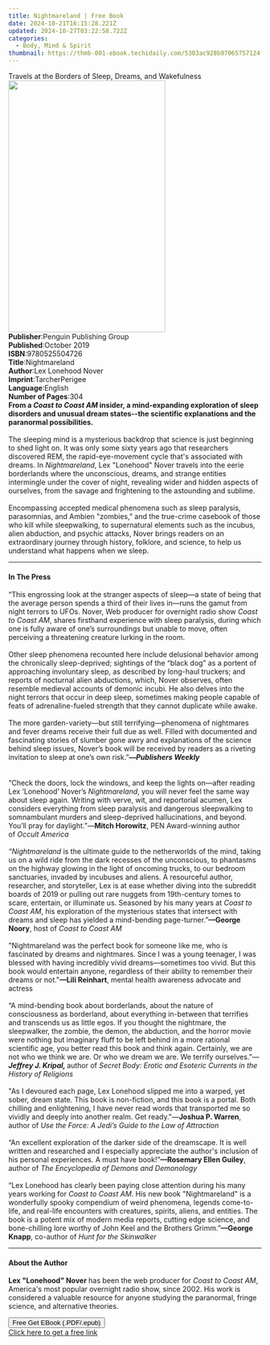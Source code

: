 ```yaml
---
title: Nightmareland | Free Book
date: 2024-10-21T16:15:28.221Z
updated: 2024-10-27T03:22:58.722Z
categories:
  - Body, Mind & Spirit
thumbnail: https://thmb-001-ebook.techidaily.com/5303ac928b97065757124fe938ff86a9e469c0323f9ae74b09984c6e90b5bf5e.jpg
---
```

<main id="book-container">
  <div class="flex flex-col">
    <div class="book-brief flex-1 py-6 px-4 sm:p-6 md:py-10 md:px-8">
      <!-- brief-->
      <div class="book-brief-main">
        Travels at the Borders of Sleep, Dreams, and Wakefulness
      </div>
    </div>
    <div
      class="book-meta-info flex-1 grid gap-4 col-start-1 col-end-3 row-start-1 sm:mb-6 sm:grid-cols-4 lg:gap-6 lg:col-start-2 lg:row-end-6 lg:row-span-6 lg:mb-0"
    >
      <div
        class="book-meta-info-left place-content-center mt-4 p-4 text-sm leading-6 col-start-2 col-span-2 dark:text-slate-400"
      >
        <img
          class="w-full h-500 object-cover rounded-lg sm:h-255 sm:col-span-2 lg:col-span-full"
          src="https://img-001-ebook.techidaily.com/1919600c037c0abafe1e97bec9df0ffb558ae5c91e8c0a750fbb361844d8b7ed.jpg"
          alt=""
          width="312"
          height="500"
        />
      </div>
      <div
        class="book-meta-info-right mt-2 col-start-1 row-start-2 col-span-3 self-center"
      >
        <!-- meta data  -->
        <div class="flex flex-col px-4 md:px-8">
          <div class="flex-1">
            <strong>Publisher</strong>:<span class="px-2"
              >Penguin Publishing Group</span
            >
          </div>
          <div class="flex-1">
            <strong>Published</strong>:<span class="px-2">October 2019</span>
          </div>
          <div class="flex-1">
            <strong>ISBN</strong>:<span class="px-2">9780525504726</span>
          </div>
          <div class="flex-1">
            <strong>Title</strong>:<span class="px-2">Nightmareland</span>
          </div>
          <div class="flex-1">
            <strong>Author</strong>:<span class="px-2">Lex Lonehood Nover</span>
          </div>
          <div class="flex-1">
            <strong>Imprint</strong>:<span class="px-2">TarcherPerigee</span>
          </div>
          <div class="flex-1">
            <strong>Language</strong>:<span class="px-2">English</span>
          </div>
          <div class="flex-1">
            <strong>Number of Pages</strong>:<span class="px-2">304</span>
          </div>
        </div>
      </div>
    </div>
    <div class="book-description flex-1 py-6 px-4 sm:p-6 md:py-10 md:px-8">
      <div class="book-description-main">
        <div accordion-content="" id="description">
          <b
            >From a <i>Coast to Coast AM</i> insider, a mind-expanding
            exploration of sleep disorders and unusual dream states--the
            scientific explanations and the paranormal possibilities.</b
          ><br /><br />The sleeping mind is a mysterious backdrop that science
          is just beginning to shed light on. It was only some sixty years ago
          that researchers discovered REM, the rapid-eye-movement cycle that's
          associated with dreams. In <i>Nightmareland</i>, Lex "Lonehood" Nover
          travels into the eerie borderlands where the unconscious, dreams, and
          strange entities intermingle under the cover of night, revealing wider
          and hidden aspects of ourselves, from the savage and frightening to
          the astounding and sublime.<br /><br />Encompassing accepted medical
          phenomena such as sleep paralysis, parasomnias, and Ambien "zombies,"
          and the true-crime casebook of those who kill while sleepwalking, to
          supernatural elements such as the incubus, alien abduction, and
          psychic attacks, Nover brings readers on an extraordinary journey
          through history, folklore, and science, to help us understand what
          happens when we sleep.
        </div>
        <div class="accordion-fader"></div>
      </div>
    </div>
    <div class="book-excerpts flex-1 py-6 px-4 sm:p-6 md:py-10 md:px-8">
      <!-- excerpts-->
      <div class="book-excerpts-main">
        <hr />
        <h4 class="placeholder placeholder-heading">
          <span>In The Press</span>
        </h4>
        <p>
          “This engrossing look at the stranger aspects of sleep—a state of
          being that the average person spends a third of their lives in—runs
          the gamut from night terrors to UFOs. Nover, Web producer for
          overnight radio show&nbsp;<i>Coast to Coast AM</i>, shares firsthand
          experience with sleep paralysis, during which one is fully aware of
          one’s surroundings but unable to move, often perceiving a threatening
          creature lurking in the room.<br /><br />
          Other sleep phenomena recounted here include delusional behavior among
          the chronically sleep-deprived; sightings of the “black dog” as a
          portent of approaching involuntary sleep, as described by long-haul
          truckers; and reports of nocturnal alien abductions, which, Nover
          observes, often resemble medieval accounts of demonic incubi. He also
          delves into the night terrors that occur in deep sleep, sometimes
          making people capable of feats of adrenaline-fueled strength that they
          cannot duplicate while awake.<br /><br />
          The more garden-variety—but still terrifying—phenomena of nightmares
          and fever dreams receive their full due as well. Filled with
          documented and fascinating stories of slumber gone awry and
          explanations of the science behind sleep issues, Nover’s book will be
          received by readers as a riveting invitation to sleep at one’s own
          risk.”<b
            >—<i>Publishers Weekly<br /></i></b
          ><br /><br />
          “Check the doors, lock the windows, and keep the lights on—after
          reading Lex ‘Lonehood’ Nover’s&nbsp;<i>Nightmareland</i>, you will
          never feel the same way about sleep again. Writing with verve, wit,
          and reportorial acumen, Lex considers everything from sleep paralysis
          and dangerous sleepwalking to somnambulant murders and sleep-deprived
          hallucinations, and beyond. You’ll pray for daylight.”—<b
            >Mitch Horowitz</b
          >, PEN Award-winning author of<i>&nbsp;Occult America<br /></i><br />
          <i>“Nightmareland</i>&nbsp;is the ultimate guide to the netherworlds
          of the mind, taking us on a wild ride from the dark recesses of the
          unconscious, to phantasms on the highway glowing in the light of
          oncoming trucks, to our bedroom sanctuaries, invaded by incubuses and
          aliens. A resourceful author, researcher, and storyteller, Lex is at
          ease whether diving into the subreddit boards of 2019 or pulling out
          rare nuggets from 19th-century tomes to scare, entertain, or
          illuminate us. Seasoned by his many years at&nbsp;<i
            >Coast to Coast AM</i
          >, his exploration of the mysterious states that intersect with dreams
          and sleep has yielded a mind-bending page-turner.”<b>—George Noory</b
          >, host of&nbsp;<i>Coast to Coast AM<br /><br /></i
          >"Nightmareland&nbsp;was the perfect book for someone like me, who is
          fascinated by dreams and nightmares. Since I was a young teenager, I
          was blessed with having incredibly vivid dreams—sometimes too vivid.
          But this book would entertain anyone, regardless of their ability to
          remember their dreams or not."<b>—Lili Reinhart</b>, mental health
          awareness advocate and actress<br /><i><br /></i>“A mind-bending book
          about borderlands, about the nature of consciousness as borderland,
          about everything in-between that terrifies and transcends us as little
          egos. If you thought the nightmare, the sleepwalker, the zombie, the
          demon, the abduction, and the horror movie were nothing but imaginary
          fluff to be left behind in a more rational scientific age, you better
          read this book and think again. Certainly, we are not who we think we
          are. Or who we dream we are. We terrify ourselves.”—<i
            ><b>Jeffrey J. Kripal, </b></i
          >author of&nbsp;<i
            ><i
              >Secret Body: Erotic and Esoteric Currents in the History of
              Religions</i
            ></i
          ><br /><br />
          "As I devoured each page, Lex Lonehood slipped me into a warped, yet
          sober, dream state. This book is non-fiction, and this book is a
          portal. Both chilling and enlightening, I have never read words that
          transported me so vividly and deeply into another realm. Get
          ready."—<b>Joshua P. Warren</b>, author of&nbsp;<i
            >Use the Force: A Jedi’s Guide to the Law of Attraction<br /></i
          ><br />
          “An excellent exploration of the darker side of the dreamscape. It is
          well written and researched and I especially appreciate the author's
          inclusion of his personal experiences. A must have book!”<b
            >—Rosemary Ellen Guiley</b
          >, author of&nbsp;<i
            >The Encyclopedia of Demons and Demonology<br /></i
          ><br />
          “Lex Lonehood has clearly been paying close attention during his many
          years working for&nbsp;<i>Coast to Coast AM</i>. His new book
          "Nightmareland" is a wonderfully spooky compendium of weird phenomena,
          legends come-to-life, and real-life encounters with creatures,
          spirits, aliens, and entities. The book is a potent mix of modern
          media reports, cutting edge science, and bone-chilling lore worthy of
          John Keel and the Brothers Grimm.”<b>—George Knapp</b>, co-author
          of&nbsp;<i>Hunt for the Skinwalker</i>
        </p>
      </div>
    </div>
    <div class="book-about-author flex-1 py-6 px-4 sm:p-6 md:py-10 md:px-8">
      <!-- about author-->
      <div class="book-main-author-main">
        <hr />
        <h4 class="placeholder placeholder-heading">
          <span>About the Author</span>
        </h4>
        <p>
          <b>Lex "Lonehood" Nover</b> has been the web producer for
          <i>Coast to Coast AM</i>, America's most popular overnight radio show,
          since 2002. His work is considered a valuable resource for anyone
          studying the paranormal, fringe science, and alternative theories.
        </p>
      </div>
    </div>
    <div class="book-free-get flex-1 py-6 px-4 sm:p-6 md:py-10 md:px-8">
      <button
        id="btn-free-get"
        class="bg-blue-500 hover:bg-blue-700 text-white font-bold py-2 px-4 rounded"
      >
        Free Get EBook (.PDF/.epub)
      </button>
      <div id="countdown-display" class="px-2 text-lg mt-2"></div>
      <a
        id="free-link"
        class="hidden bg-blue-500 hover:bg-blue-700 text-white font-bold py-2 px-4 rounded"
        href="https://www.ebooks.com/en-us/book/209649151/nightmareland/lex-lonehood-nover/"
        target="_blank"
        >Click here to get a free link</a
      >
    </div>
    <script>
      let countdownTime = 0;
      let countdownInterval = null;
      document
        .getElementById('btn-free-get')
        .addEventListener('click', startCountdown);
      function startCountdown() {
        countdownTime = new Date().getTime() + 60000 * 3;
        countdownInterval = setInterval(updateCountdown, 1000);
        document.getElementById('btn-free-get').disabled = true;
        document
          .getElementById('btn-free-get')
          .classList.add('bg-gray-500', 'cursor-not-allowed');
      }
      function updateCountdown() {
        let currentTime = new Date().getTime();
        let timeLeft = countdownTime - currentTime;
        let secondsLeft = Math.floor(timeLeft / 1000);
        document.getElementById('countdown-display').innerHTML =
          `Remaining time: ${secondsLeft} seconds.`;
        if (secondsLeft <= 0) {
          clearInterval(countdownInterval);
          document.getElementById('btn-free-get').classList.add('hidden');
          document.getElementById('free-link').classList.remove('hidden');
          document.getElementById('countdown-display').innerHTML = '';
        }
      }
    </script>
  </div>
</main>

<ins class="adsbygoogle"
      style="display:block"
      data-ad-client="ca-pub-7571918770474297"
      data-ad-slot="8358498916"
      data-ad-format="auto"
      data-full-width-responsive="true"></ins>
    